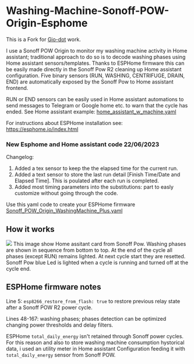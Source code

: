# Washing-Machine-Sonoff-POW-Origin-Esphome

This is a Fork for [Gio-dot](https://github.com/Gio-dot) work.

I use a Sonoff POW Origin to monitor my washing machine activity in Home assistant; traditional approach to do so is to decode washing phases using Home assistant sensors/templates. Thanks to ESPHome firmware this can be easily made directly in the Sonoff Pow R2 cleaning up Home assistant configuration.
Five binary sensors (RUN, WASHING, CENTRIFUGE, DRAIN, END) are automatically exposed by the Sonoff Pow to Home assistant frontend.

RUN or END sensors can be easily used in Home assistant automations to send messages to Telegram or Google home etc. to  warn that the cycle has ended. See Home assistant example: [home_assistant_w_machine.yaml](https://github.com/Gio-dot/Washing-Machine-Sonoff-Pow-R2-Esphome/blob/master/home_assistant_w_machine.yaml)

For instructions about ESPHome installation see: https://esphome.io/index.html

### New Esphome and Home assistant code 22/06/2023
Changelog:
1. Added a tex sensor to keep the the elapsed time for the current run.
2. Added a text sensor to store the last run detail [Finish Time/Date and Elapsed Time]. This is poulated after each run is completed.
3. Added most timing parameters into the substitutions: part to easly customize without going through the code.

Use this yaml code to create your ESPHome firmware [Sonoff_POW_Origin_WashingMachine_Plus.yaml](https://github.com/wbsoul/Washing-Machine-Sonoff-Pow-Origin-Esphome/edit/master/Sonoff_POW_Origin_WashingMachine_Plus.yaml)

## How it works

<img src="https://github.com/wbsoul/Washing-Machine-Sonoff-Pow-Origin-Esphome/raw/master/img/end.jpg">
This image show Home assitant card from Sonoff Pow. Washing phases are shown in sequence from bottom to top. At the end of the cycle all phases (except RUN) remains lighted. At next cycle start they are resetted.
Sonoff Pow blue Led is lighted when a cycle is running and turned off at the cycle end.

## ESPHome firmware notes

Line 5: `esp8266_restore_from_flash: true` to restore previous relay state after a Sonoff POW R2 power cycle.

Lines 48-167: washing phases; phases detection can be optimized changing power thresholds and delay filters. 

ESPHome `total_daily_energy` isn't retained through Sonoff power cycles. For this reason and also to store washing machine consumption hystorical data, i used an utility meter in Home assistant Configuration feeding it with `total_daily_energy` sensor from Sonoff POW.


